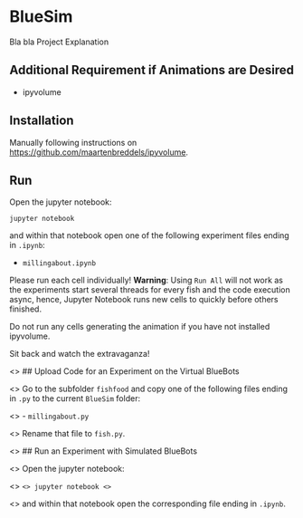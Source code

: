 # BlueSim

Bla bla Project Explanation

## Additional Requirement if Animations are Desired

- ipyvolume

## Installation

Manually following instructions on https://github.com/maartenbreddels/ipyvolume.

## Run

Open the jupyter notebook:

```
jupyter notebook
```

and within that notebook open one of the following experiment files ending in `.ipynb`:

- `millingabout.ipynb`

Please run each cell individually! **Warning**: Using `Run All` will not work
as the experiments start several threads for every fish and the code execution
async, hence, Jupyter Notebook runs new cells to quickly before others finished.

Do not run any cells generating the animation if you have not installed ipyvolume.

Sit back and watch the extravaganza!


<> ## Upload Code for an Experiment on the Virtual BlueBots

<> Go to the subfolder `fishfood` and copy one of the following files ending in `.py` to the current `BlueSim` folder:

<> - `millingabout.py`

<> Rename that file to `fish.py`.

<> ## Run an Experiment with Simulated BlueBots

<> Open the jupyter notebook:

<> ```
<> jupyter notebook
<> ```

<> and within that notebook open the corresponding file ending in `.ipynb`.
